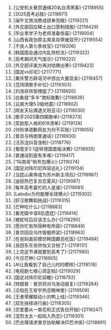 
1. [公安机关悬赏通缉20名台湾黑客]-[2118955]
1. [2025高考必胜]-[2118971]
1. [端午文旅消费成绩单亮眼]-[2119221]
1. [外交部回应稀土出口管制措施]-[2119429]
1. [毕业季学子为老师准备惊喜]-[2119004]
1. [山西省政协原主席吴存荣被双开]-[2119554]
1. [不良人第七季收官]-[2119206]
1. [韩国国会通过内乱特检法]-[2119322]
1. [高考期间天气提示]-[2119222]
1. [外交部评美方再对哈佛出拳]-[2119423]
1. [国足vs印尼]-[2117771]
1. [重庆警方辟谣河中捞出大量现金]-[2118457]
1. [范玮琪歌手补位]-[2119303]
1. [刘浩存转型拽姐了]-[2118920]
1. [白象就“多半”商标致歉]-[2118839]
1. [云南大理5.0级地震]-[2118902]
1. [网友天坛偶遇文班亚马]-[2119030]
1. [歌手2025第四期歌单]-[2119273]
1. [奖励型人格的618清单]-[2119128]
1. [何秋亊道歉网友为何不买账]-[2119055]
1. [普京与特朗普通话]-[2118930]
1. [汪苏泷抖音涨粉]-[2118776]
1. [葡萄牙2:1逆转德国晋级决赛]-[2118935]
1. [普通话到底有多难]-[2119417]
1. [“叫南哥”帆布包爆火]-[2119274]
1. [国足对阵印尼阵容巡礼]-[2119134]
1. [当昆山奥体成为苏州新主场后]-[2118987]
1. [迪丽热巴复古恋夏风]-[2119087]
1. [每年高考最忙的人是谁]-[2119081]
1. [Labubu为何能够全球爆火]-[2119302]
1. [好汉歌舞蹈挑战]-[2119315]
1. [芒种吃什么]-[2118883]
1. [看完碟中谍8后遗症]-[2119414]
1. [被蛇咬后应该怎么办]-[2118290]
1. [愿你忙有所得种有所获]-[2118849]
1. [普京回应乌炸毁俄桥梁]-[2118963]
1. [在爸妈面前模仿韩国霸总吃饭]-[2119484]
1. [良田东东张欣怡又合拍了]-[2119131]
1. [上完这节课就要到高考了]-[2117980]
1. [今日芒种]-[2118905]
1. [AI让我看到了自己儿时的模样]-[2119176]
1. [电视剧七根心简定档]-[2119029]
1. [国足对阵印尼前瞻]-[2118752]
1. [特朗普：普京将对乌发动报复]-[2119264]
1. [沦陷在王安宇热恋眼神里]-[2119509]
1. [王者荣耀联动小刘鸭上线]-[2119346]
1. [双生抉择进行曲]-[2118305]
1. [恋爱要从一束花和正式告白开始]-[2118247]
1. [混剪太太一起陷入热恋]-[2119301]
1. [巴总理请求普京协助解决印巴冲突]-[2118891]